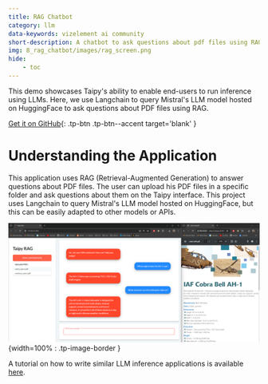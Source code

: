 ```yaml
---
title: RAG Chatbot
category: llm
data-keywords: vizelement ai community
short-description: A chatbot to ask questions about pdf files using RAG
img: 8_rag_chatbot/images/rag_screen.png
hide:
    - toc
---
```

This demo showcases Taipy's ability to enable end-users to run inference using LLMs.
Here, we use Langchain to query Mistral's LLM model hosted on HuggingFace to ask questions
about PDF files using RAG.

[Get it on GitHub](https://github.com/Avaiga/demo-gpt-4o/tree/rag){: .tp-btn .tp-btn--accent target='blank' }

# Understanding the Application

This application uses RAG (Retrieval-Augmented Generation) to answer questions about PDF files.
The user can upload his PDF files in a specific folder and ask questions about them on
the Taipy interface. This project uses Langchain to query Mistral's LLM model hosted on HuggingFace, but this can be easily adapted to other models or APIs.

![RAG Screenshot](images/rag_screen.png){width=100% : .tp-image-border }

A tutorial on how to write similar
LLM inference applications is available
[here](../../../tutorials/fundamentals/5_rag_chatbot/index.md).
